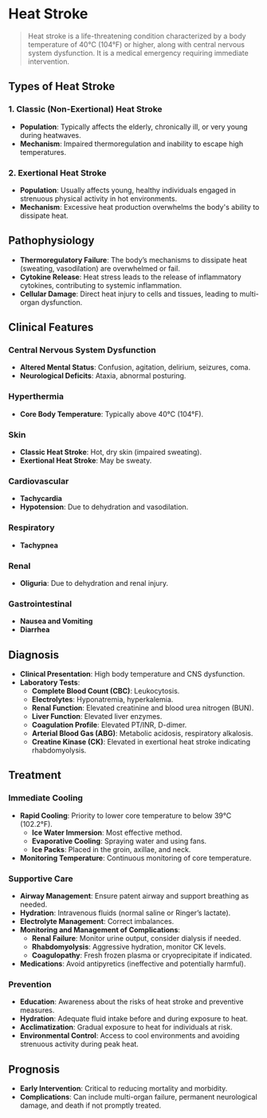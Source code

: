 # Heat Stroke

> Heat stroke is a life-threatening condition characterized by a body temperature of 40°C (104°F) or higher, along with central nervous system dysfunction. It is a medical emergency requiring immediate intervention.

## Types of Heat Stroke

### 1. Classic (Non-Exertional) Heat Stroke

- **Population**: Typically affects the elderly, chronically ill, or very young during heatwaves.
- **Mechanism**: Impaired thermoregulation and inability to escape high temperatures.

### 2. Exertional Heat Stroke

- **Population**: Usually affects young, healthy individuals engaged in strenuous physical activity in hot environments.
- **Mechanism**: Excessive heat production overwhelms the body's ability to dissipate heat.

## Pathophysiology

- **Thermoregulatory Failure**: The body’s mechanisms to dissipate heat (sweating, vasodilation) are overwhelmed or fail.
- **Cytokine Release**: Heat stress leads to the release of inflammatory cytokines, contributing to systemic inflammation.
- **Cellular Damage**: Direct heat injury to cells and tissues, leading to multi-organ dysfunction.

## Clinical Features

### Central Nervous System Dysfunction

- **Altered Mental Status**: Confusion, agitation, delirium, seizures, coma.
- **Neurological Deficits**: Ataxia, abnormal posturing.

### Hyperthermia

- **Core Body Temperature**: Typically above 40°C (104°F).

### Skin

- **Classic Heat Stroke**: Hot, dry skin (impaired sweating).
- **Exertional Heat Stroke**: May be sweaty.

### Cardiovascular

- **Tachycardia**
- **Hypotension**: Due to dehydration and vasodilation.

### Respiratory

- **Tachypnea**

### Renal

- **Oliguria**: Due to dehydration and renal injury.

### Gastrointestinal

- **Nausea and Vomiting**
- **Diarrhea**

## Diagnosis

- **Clinical Presentation**: High body temperature and CNS dysfunction.
- **Laboratory Tests**:
  - **Complete Blood Count (CBC)**: Leukocytosis.
  - **Electrolytes**: Hyponatremia, hyperkalemia.
  - **Renal Function**: Elevated creatinine and blood urea nitrogen (BUN).
  - **Liver Function**: Elevated liver enzymes.
  - **Coagulation Profile**: Elevated PT/INR, D-dimer.
  - **Arterial Blood Gas (ABG)**: Metabolic acidosis, respiratory alkalosis.
  - **Creatine Kinase (CK)**: Elevated in exertional heat stroke indicating rhabdomyolysis.

## Treatment

### Immediate Cooling

- **Rapid Cooling**: Priority to lower core temperature to below 39°C (102.2°F).
  - **Ice Water Immersion**: Most effective method.
  - **Evaporative Cooling**: Spraying water and using fans.
  - **Ice Packs**: Placed in the groin, axillae, and neck.
- **Monitoring Temperature**: Continuous monitoring of core temperature.

### Supportive Care

- **Airway Management**: Ensure patent airway and support breathing as needed.
- **Hydration**: Intravenous fluids (normal saline or Ringer’s lactate).
- **Electrolyte Management**: Correct imbalances.
- **Monitoring and Management of Complications**:
  - **Renal Failure**: Monitor urine output, consider dialysis if needed.
  - **Rhabdomyolysis**: Aggressive hydration, monitor CK levels.
  - **Coagulopathy**: Fresh frozen plasma or cryoprecipitate if indicated.
- **Medications**: Avoid antipyretics (ineffective and potentially harmful).

### Prevention

- **Education**: Awareness about the risks of heat stroke and preventive measures.
- **Hydration**: Adequate fluid intake before and during exposure to heat.
- **Acclimatization**: Gradual exposure to heat for individuals at risk.
- **Environmental Control**: Access to cool environments and avoiding strenuous activity during peak heat.

## Prognosis

- **Early Intervention**: Critical to reducing mortality and morbidity.
- **Complications**: Can include multi-organ failure, permanent neurological damage, and death if not promptly treated.
